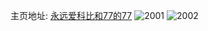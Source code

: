 主页地址: [永远爱科比和77的77](https://weibo.com/u/5718502455) 
![2001](https://wx4.sinaimg.cn/mw2000/006f0fIzly1gcp79wfkt0j30v91voqv5.jpg) 
![2002](https://wx4.sinaimg.cn/mw2000/006f0fIzly1gcp79vn7s8j30v91voe81.jpg) 
